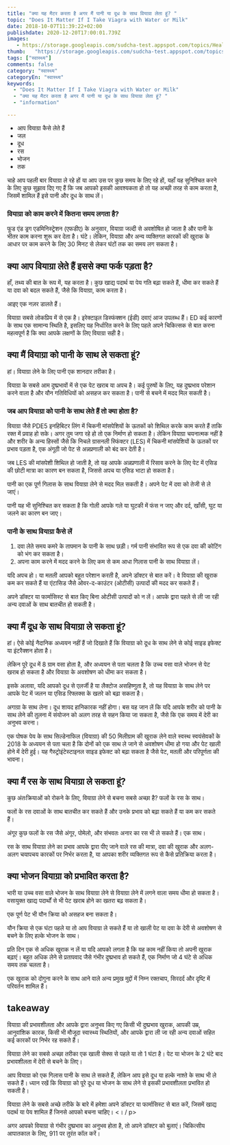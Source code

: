 ```yaml
---
title: "क्या यह मैटर करता है अगर मैं पानी या दूध के साथ वियाग्रा लेता हूं? "
topic: "Does It Matter If I Take Viagra with Water or Milk"
date: 2018-10-07T11:39:22+02:00
publishdate: 2020-12-20T17:00:01.739Z
images: 
   - https://storage.googleapis.com/sudcha-test.appspot.com/topics/Health/default-selection/6.jpg
thumb:   "https://storage.googleapis.com/sudcha-test.appspot.com/topics/Health/default-selection/thumb/6.jpg"
tags: ["स्वास्थ्य"]
comments: false
category: "स्वास्थ्य"
categoryEn: "स्वास्थ्य"
keywords: 
  - "Does It Matter If I Take Viagra with Water or Milk"
  - "क्या यह मैटर करता है अगर मैं पानी या दूध के साथ वियाग्रा लेता हूं? "
  - "information"

---
```

<ul> <li> आप वियाग्रा कैसे लेते हैं </li> <li> जल </li> <li> दूध </li> <li> रस </li> <li> भोजन </li> <li> तक </li> </ul> <p> चाहे आप पहली बार वियाग्रा ले रहे हों या आप उस पर कुछ समय के लिए रहे हों, यहाँ यह सुनिश्चित करने के लिए कुछ सुझाव दिए गए हैं कि जब आपको इसकी आवश्यकता हो तो यह अच्छी तरह से काम करता है, जिसमें शामिल हैं इसे पानी और दूध के साथ लें। </p> <h3> वियाग्रा को काम करने में कितना समय लगता है? </h3> <p> फूड एंड ड्रग एडमिनिस्ट्रेशन (एफडीए) के अनुसार, वियाग्रा जल्दी से अवशोषित हो जाता है और पानी के भीतर काम करना शुरू कर देता है। घंटे। लेकिन, वियाग्रा और अन्य व्यक्तिगत कारकों की खुराक के आधार पर काम करने के लिए 30 मिनट से लेकर घंटों तक का समय लग सकता है। </p> <h2> क्या आप वियाग्रा लेते हैं इससे क्या फर्क पड़ता है? </h2> <p> हाँ, तथ्य की बात के रूप में, यह करता है। कुछ खाद्य पदार्थ या पेय गति बढ़ा सकते हैं, धीमा कर सकते हैं या दवा को बदल सकते हैं, जैसे कि वियाग्रा, काम करता है। </p> <p> आइए एक नज़र डालते हैं। </p> <p> वियाग्रा सबसे लोकप्रिय में से एक है। इरेक्टाइल डिस्फंक्शन (ईडी) दवाएं आज उपलब्ध हैं। ED कई कारणों के साथ एक सामान्य स्थिति है, इसलिए यह निर्धारित करने के लिए पहले अपने चिकित्सक से बात करना महत्वपूर्ण है कि क्या आपके लक्षणों के लिए वियाग्रा सही है। </p> <h2> क्या मैं वियाग्रा को पानी के साथ ले सकता हूं? </H2> <p > हां। वियाग्रा लेने के लिए पानी एक शानदार तरीका है। </p> <p> वियाग्रा के सबसे आम दुष्प्रभावों में से एक पेट खराब या अपच है। कई पुरुषों के लिए, यह दुष्प्रभाव परेशान करने वाला है और यौन गतिविधियों को असहज कर सकता है। पानी से बचने में मदद मिल सकती है। </p> <h3> जब आप वियाग्रा को पानी के साथ लेते हैं तो क्या होता है? </H3> <p> वियाग्रा जैसे PDE5 इनहिबिटर लिंग में चिकनी मांसपेशियों के ऊतकों को शिथिल करके काम करते हैं ताकि रक्त में प्रवाह हो सके। अगर तुम जगा रहे हो तो एक निर्माण हो सकता है। लेकिन वियाग्रा चयनात्मक नहीं है और शरीर के अन्य हिस्सों जैसे कि निचले ग्रासनली स्फिंक्टर (LES) में चिकनी मांसपेशियों के ऊतकों पर प्रभाव पड़ता है, एक अंगूठी जो पेट से अन्नप्रणाली को बंद कर देती है। </p> <p> जब LES की मांसपेशी शिथिल हो जाती है, तो यह आपके अन्नप्रणाली में रिसाव करने के लिए पेट में एसिड की छोटी मात्रा का कारण बन सकता है, जिससे अपच या एसिड भाटा हो सकता है। </p> <p> पानी का एक पूर्ण गिलास के साथ वियाग्रा लेने से मदद मिल सकती है। अपने पेट में दवा को तेजी से ले जाएं। </p> <p> पानी यह भी सुनिश्चित कर सकता है कि गोली आपके गले या घुटकी में फंस न जाए और दर्द, खाँसी, घुट या जलने का कारण बन जाए। </p> <h3> पानी के साथ वियाग्रा कैसे लें </h3> <ol> <li> दवा लेते समय कमरे के तापमान के पानी के साथ छड़ी। गर्म पानी संभावित रूप से एक दवा की कोटिंग को भंग कर सकता है। </li> <li> अपना काम करने में मदद करने के लिए कम से कम आधा गिलास पानी के साथ वियाग्रा लें। </li> </ol> <p> यदि अपच हो। या मतली आपको बहुत परेशान करती है, अपने डॉक्टर से बात करें। वे वियाग्रा की खुराक कम कर सकते हैं या एंटासिड जैसे ओवर-द-काउंटर (ओटीसी) उत्पादों की मदद कर सकते हैं। </p> <p> अपने डॉक्टर या फार्मासिस्ट से बात किए बिना ओटीसी उत्पादों को न लें। आपके द्वारा पहले से ली जा रही अन्य दवाओं के साथ बातचीत हो सकती है। </p> <h2> क्या मैं दूध के साथ वियाग्रा ले सकता हूं? </H2> <p> हां। ऐसे कोई नैदानिक ​​अध्ययन नहीं हैं जो दिखाते हैं कि वियाग्रा को दूध के साथ लेने से कोई साइड इफेक्ट या इंटरैक्शन होता है। </p> <p> लेकिन पूरे दूध में 8 ग्राम वसा होता है, और अध्ययन से पता चलता है कि उच्च वसा वाले भोजन से पेट खराब हो सकता है और वियाग्रा के अवशोषण को धीमा कर सकता है। </p> <p> इसके अलावा, यदि आपको दूध से एलर्जी है या लैक्टोज असहिष्णुता है, तो यह वियाग्रा के साथ लेने पर आपके पेट में जलन या एसिड रिफ्लक्स के खतरे को बढ़ा सकता है। </p> <p> अगाग्रा के साथ लेना। दूध शायद हानिकारक नहीं होगा। बस यह जान लें कि यदि आपके शरीर को पानी के साथ लेने की तुलना में संयोजन को अलग तरह से सहन किया जा सकता है, जैसे कि एक समय में देरी का अनुभव करना। </p> <p> एक पोषक पेय के साथ सिल्डेनाफिल (वियाग्रा) की 50 मिलीग्राम की खुराक लेने वाले स्वस्थ स्वयंसेवकों के 2018 के अध्ययन से पता चला है कि दोनों को एक साथ ले जाने से अवशोषण धीमा हो गया और पेट खाली होने में देरी हुई। यह गैस्ट्रोइंटेस्टाइनल साइड इफेक्ट को बढ़ा सकता है जैसे पेट, मतली और परिपूर्णता की भावना। </p> <h2> क्या मैं रस के साथ वियाग्रा ले सकता हूं? </H2> <p> कुछ अंतःक्रियाओं को रोकने के लिए, वियाग्रा लेने से बचना सबसे अच्छा है? फलों के रस के साथ। </p> <p> फलों के रस दवाओं के साथ बातचीत कर सकते हैं और उनके प्रभाव को बढ़ा सकते हैं या कम कर सकते हैं। </p> <p> अंगूर कुछ फलों के रस जैसे अंगूर, पोमेलो, और संभवतः अनार का रस भी ले सकते हैं। एक साथ। </p> <p> रस के साथ वियाग्रा लेने का प्रभाव आपके द्वारा पीए जाने वाले रस की मात्रा, दवा की खुराक और अलग-अलग चयापचय कारकों पर निर्भर करता है, या आपका शरीर व्यक्तिगत रूप से कैसे प्रतिक्रिया करता है। </p> <h2> क्या भोजन वियाग्रा को प्रभावित करता है? </H2> <p> भारी या उच्च वसा वाले भोजन के साथ वियाग्रा लेने से वियाग्रा लेने में लगने वाला समय धीमा हो सकता है। वसायुक्त खाद्य पदार्थों से भी पेट खराब होने का खतरा बढ़ सकता है। </p> <p> एक पूर्ण पेट भी यौन क्रिया को असहज बना सकता है। </p> <p> यौन क्रिया से एक घंटा पहले या तो आप वियाग्रा ले सकते हैं या तो खाली पेट या दवा के देरी से अवशोषण से बचने के लिए हल्के भोजन के साथ। </p> <p> प्रति दिन एक से अधिक खुराक न लें या यदि आपको लगता है कि यह काम नहीं किया तो अपनी खुराक बढ़ाएं। बहुत अधिक लेने से प्रतापवाद जैसे गंभीर दुष्प्रभाव हो सकते हैं, एक निर्माण जो 4 घंटे से अधिक समय तक चलता है। </p> <p> एक खुराक को दोगुना करने के साथ आने वाले अन्य प्रमुख मुद्दों में निम्न रक्तचाप, सिरदर्द और दृष्टि में परिवर्तन शामिल हैं। </p> <h2> takeaway </h2> <p> वियाग्रा की प्रभावशीलता और आपके द्वारा अनुभव किए गए किसी भी दुष्प्रभाव खुराक, आपकी उम्र, आनुवांशिक कारक, किसी भी मौजूदा स्वास्थ्य स्थितियों, और आपके द्वारा ली जा रही अन्य दवाओं सहित कई कारकों पर निर्भर रह सकते हैं। </p> <p> वियाग्रा लेने का सबसे अच्छा तरीका एक खाली सेक्स से पहले या तो 1 घंटा है। पेट या भोजन के 2 घंटे बाद प्रभावशीलता में देरी से बचने के लिए। </p> <p> आप वियाग्रा को एक गिलास पानी के साथ ले सकते हैं, लेकिन आप इसे दूध या हल्के नाश्ते के साथ भी ले सकते हैं। ध्यान रखें कि वियाग्रा को पूरे दूध या भोजन के साथ लेने से इसकी प्रभावशीलता प्रभावित हो सकती है। </p> <p> वियाग्रा लेने के सबसे अच्छे तरीके के बारे में हमेशा अपने डॉक्टर या फार्मासिस्ट से बात करें, जिसमें खाद्य पदार्थ या पेय शामिल हैं जिनसे आपको बचना चाहिए। <। / p> <p> अगर आपको वियाग्रा से गंभीर दुष्प्रभाव का अनुभव होता है, तो अपने डॉक्टर को बुलाएं। चिकित्सीय आपातकाल के लिए, 911 पर तुरंत कॉल करें। </p> 
